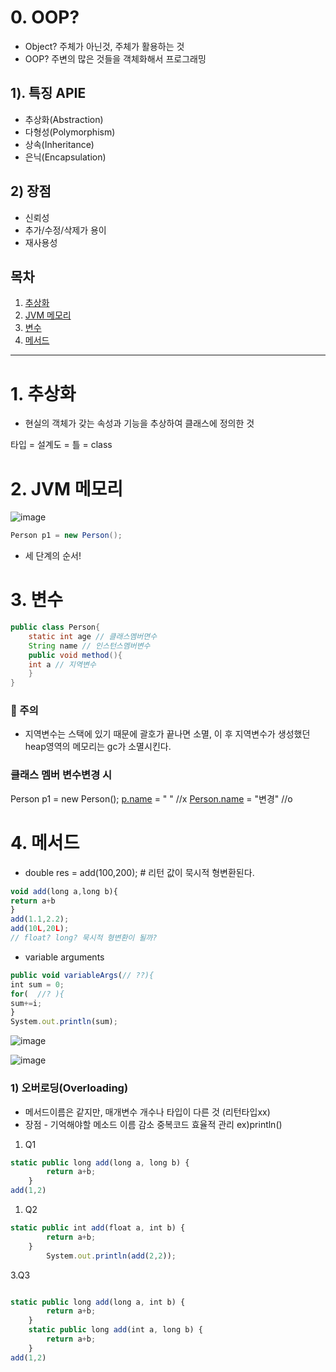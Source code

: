 # 0. OOP?
- Object? 주체가 아닌것, 주체가 활용하는 것
- OOP? 주변의 많은 것들을 객체화해서 프로그래밍

## 1). 특징 APIE

- 추상화(Abstraction)
- 다형성(Polymorphism)
- 상속(Inheritance)
- 은닉(Encapsulation)

## 2) 장점

- 신뢰성
- 추가/수정/삭제가 용이
- 재사용성

## 목차

1. [추상화](#1-추상화)
2. [JVM 메모리](#2-jvm-메모리)
3. [변수](#3-변수)
4. [메서드](#4-메서드)

---

# 1. 추상화

- 현실의 객체가 갖는 속성과 기능을 추상하여 클래스에 정의한 것

타입 = 설계도 = 틀 = class

# 2. JVM 메모리

![image](https://github.com/SeokJuGo/SSAFY_TIL/assets/116260619/853c920f-2890-4f85-b7cf-f0e8f993a8f9)
```java
Person p1 = new Person();
```
- 세 단계의 순서!

# 3. 변수

```java
public class Person{
	static int age // 클래스멤버면수
	String name // 인스턴스멤버변수
	public void method(){
	int a // 지역변수
	}
}

```

### 📣 주의

- 지역변수는 스택에 있기 때문에 괄호가 끝나면 소멸, 이 후 지역변수가 생성했던 heap영역의 메모리는 gc가 소멸시킨다.

### 클래스 멤버 변수변경 시

Person p1 = new Person();
[p.name](http://p.name/) = " " //x
[Person.name](http://person.name/) = "변경" //o

# 4. 메서드

- double res = add(100,200); # 리턴 값이 묵시적 형변환된다.

```jsx
void add(long a,long b){
return a+b
}
add(1.1,2.2);
add(10L,20L);
// float? long? 묵시적 형변환이 될까?
```

- variable arguments

```jsx
public void variableArgs(// ??){
int sum = 0;
for(  //? ){
sum+=i;
}
System.out.println(sum);
```

![image](https://github.com/SeokJuGo/SSAFY_TIL/assets/116260619/3ad2110b-dccb-4ab8-82ea-20ce28c08334)

![image](https://github.com/SeokJuGo/SSAFY_TIL/assets/116260619/9fd5443e-6c08-4cb6-96ce-f2abb1f145c8)

### 1) 오버로딩(Overloading)

- 메서드이름은 같지만, 매개변수 개수나 타입이 다른 것 (리턴타입xx)
- 장점 - 기억해야할 메소드 이름 감소 중복코드 효율적 관리 ex)println()
1. Q1

```jsx
static public long add(long a, long b) {
		return a+b;
	}
add(1,2)
```

1. Q2

```jsx
static public int add(float a, int b) {
		return a+b;
	}
		System.out.println(add(2,2));

```

3.Q3

```jsx

static public long add(long a, int b) {
		return a+b;
	}
	static public long add(int a, long b) {
		return a+b;
	}
add(1,2)
```
